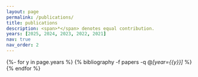 ```yaml
---
layout: page
permalink: /publications/
title: publications
description: <span>*</span> denotes equal contribution.
years: [2025, 2024, 2023, 2022, 2021]
nav: true
nav_order: 2
---
```


<!-- _pages/publications.md -->
<div class="publications">

{%- for y in page.years %}
{% bibliography -f papers -q @*[year={{y}}]* %}
{% endfor %}

</div>
